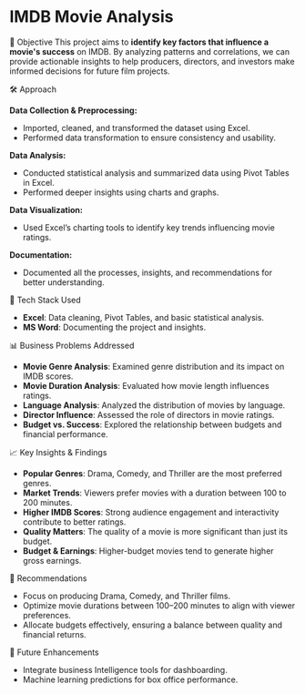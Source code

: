 # IMDB Movie Analysis

📌 Objective
This project aims to **identify key factors that influence a movie's success** on IMDB. By analyzing patterns and correlations, we can provide actionable insights to help producers, directors, and investors make informed decisions for future film projects.  

🛠️ Approach

**Data Collection & Preprocessing:**  
- Imported, cleaned, and transformed the dataset using Excel.  
- Performed data transformation to ensure consistency and usability.  

**Data Analysis:**  
- Conducted statistical analysis and summarized data using Pivot Tables in Excel.  
- Performed deeper insights using charts and graphs.  

**Data Visualization:**  
- Used Excel’s charting tools to identify key trends influencing movie ratings.  

**Documentation:**  
- Documented all the processes, insights, and recommendations for better understanding.  

🔧 Tech Stack Used
- **Excel**: Data cleaning, Pivot Tables, and basic statistical analysis.  
- **MS Word**: Documenting the project and insights.  

📊 Business Problems Addressed 
- **Movie Genre Analysis**: Examined genre distribution and its impact on IMDB scores.  
- **Movie Duration Analysis**: Evaluated how movie length influences ratings.  
- **Language Analysis**: Analyzed the distribution of movies by language.  
- **Director Influence**: Assessed the role of directors in movie ratings.  
- **Budget vs. Success**: Explored the relationship between budgets and financial performance.  

📈 Key Insights & Findings  
- **Popular Genres**: Drama, Comedy, and Thriller are the most preferred genres.  
- **Market Trends**: Viewers prefer movies with a duration between 100 to 200 minutes.  
- **Higher IMDB Scores**: Strong audience engagement and interactivity contribute to better ratings.  
- **Quality Matters**: The quality of a movie is more significant than just its budget.  
- **Budget & Earnings**: Higher-budget movies tend to generate higher gross earnings.  

🎯 Recommendations
- Focus on producing Drama, Comedy, and Thriller films.  
- Optimize movie durations between 100–200 minutes to align with viewer preferences.  
- Allocate budgets effectively, ensuring a balance between quality and financial returns.  

🚀 Future Enhancements
- Integrate business Intelligence tools for dashboarding. 
- Machine learning predictions for box office performance.  
